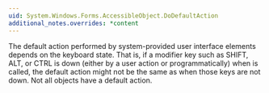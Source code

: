 ```yaml
---
uid: System.Windows.Forms.AccessibleObject.DoDefaultAction
additional_notes.overrides: *content
---
```


<p>The default action performed by system-provided user interface elements depends on the keyboard state. That is, if a modifier key such as SHIFT, ALT, or CTRL is down (either by a user action or programmatically) when <xref href="System.Windows.Forms.AccessibleObject.DoDefaultAction"></xref> is called, the default action might not be the same as when those keys are not down. Not all objects have a default action.</p>


